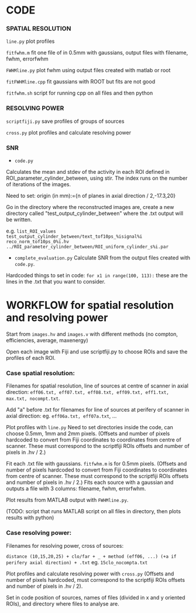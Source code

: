 # CODE

### SPATIAL RESOLUTION

``line.py``
plot profiles

``fitfwhm.m``
fit one file of in 0.5mm with gaussians, output files with filename, fwhm, errorfwhm

``FWHMline.py``
plot fwhm using output files created with matlab or root

``fitFWHMline.cpp``
fit gaussians with ROOT but fits are not good

``fitfwhm.sh``
script for running cpp on all files and then python

### RESOLVING POWER

``scriptfiji.py``
save profiles of groups of sources

``cross.py``
plot profiles and calculate resolving power


### SNR
- ``code.py``

Calculates the mean and stdev of the activity in each ROI defined in ROI_parameter_cylinder_between, using stir.
The index runs on the number of iterations of the images.

Need to set: origin (in mm):={n of planes in axial direction / 2,-17.3,20}

Go in the directory where the reconstructed images are, create a new directory called "test_output_cylinder_between" where the .txt output will be written.

e.g. ``list_ROI_values test_output_cylinder_between/text_tof10ps_%isignal%i reco_norm_tof10ps_0%i.hv ../ROI_parameter_cylinder_between/ROI_uniform_cylinder_s%i.par``

- ``complete_evaluation.py``
Calculate SNR from the output files created with ``code.py``.

Hardcoded things to set in code:
``for x1 in range(100, 113):``
these are the lines in the .txt that you want to consider.


# WORKFLOW for spatial resolution and resolving power

Start from ``images.hv`` and ``images.v`` with different methods (no compton, efficiencies, average, maxenergy)

Open each image with Fiji and use scriptfiji.py to choose ROIs and save the profiles of each ROI.

### Case spatial resolution:

Filenames for spatial resolution, line of sources at centre of scanner in axial direction: ``eff06.txt, eff07.txt, eff08.txt, eff09.txt, eff1.txt, max.txt, nocompt.txt``.

Add "a" before .txt for filenames for line of sources at perifery of scanner in axial direction: eg. ``eff06a.txt, eff07a.txt``, ...

Plot profiles with ``line.py``
Need to set directories inside the code, can choose 0.5mm, 1mm and 2mm pixels.
(Offsets and number of pixels hardcoded to convert from Fiji coordinates to coordinates from centre of scanner. These must correspond to the scriptfiji ROIs offsets and number of pixels in .hv / 2.)

Fit each .txt file with gaussians.
``fitfwhm.m`` is for 0.5mm pixels.
(Offsets and number of pixels hardcoded to convert from Fiji coordinates to coordinates from centre of scanner. These must correspond to the scriptfiji ROIs offsets and number of pixels in .hv / 2.)
Fits each source with a gaussian and outputs a file with 3 columns: filename, fwhm, errorfwhm.

Plot results from MATLAB output with ``FWHMline.py``.

(TODO: script that runs MATLAB script on all files in directory, then plots results with python)



### Case resolving power:

Filenames for resolving power, cross of sources:

``distance (10,15,20,25) + clo/far + _ + method (eff06, ...) (+a if perifery axial direction) + .txt``
eg. ``15clo_nocompta.txt``

Plot profiles and calculate resolving power with ``cross.py``
(Offsets and number of pixels hardcoded, must correspond to the scriptfiji ROIs offsets and number of pixels in .hv / 2).

Set in code position of sources, names of files (divided in x and y oriented ROIs), and directory where files to analyse are.
